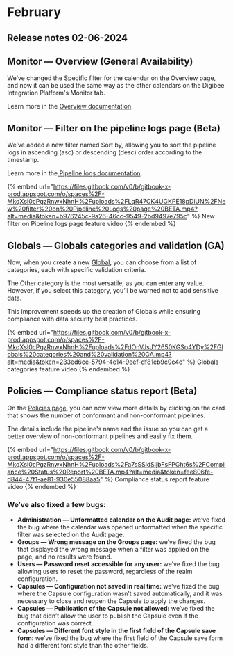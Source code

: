 # February

## Release notes 02-06-2024

## Monitor — Overview (General Availability)

We’ve changed the Specific filter for the calendar on the Overview page, and now it can be used the same way as the other calendars on the Digibee Integration Platform's Monitor tab.

Learn more in the [Overview documentation](https://docs.digibee.com/documentation/monitor/dashboards).



## Monitor — Filter on the pipeline logs page (Beta)

We’ve added a new filter named Sort by, allowing you to sort the pipeline logs in ascending (asc) or descending (desc) order according to the timestamp.

Learn more in the[ Pipeline logs documentation](https://docs.digibee.com/documentation/monitor/pipeline-logs).

{% embed url="https://files.gitbook.com/v0/b/gitbook-x-prod.appspot.com/o/spaces%2F-MkqXsI0cPgzRnwxNhnH%2Fuploads%2FLqR47CK4UGKPE18pDiUN%2FNew%20filter%20on%20Pipeline%20Logs%20page%20BETA.mp4?alt=media&token=b976245c-9a26-46cc-9549-2bd9497e795c" %}
New filter on Pipeline logs page feature video
{% endembed %}

##

## Globals — Globals categories and validation (GA)

Now, when you create a new [Global](https://docs.digibee.com/documentation/settings/globals), you can choose from a list of categories, each with specific validation criteria.&#x20;

The Other category is the most versatile, as you can enter any value. However, if you select this category, you’ll be warned not to add sensitive data.&#x20;

This improvement speeds up the creation of Globals while ensuring compliance with data security best practices.

{% embed url="https://files.gitbook.com/v0/b/gitbook-x-prod.appspot.com/o/spaces%2F-MkqXsI0cPgzRnwxNhnH%2Fuploads%2FdOnVJsJY2650KGSo4YDy%2FGlobals%20categories%20and%20validation%20GA.mp4?alt=media&token=233ed6ce-5794-4e14-9eef-df81eb9c0c4c" %}
Globals categories feature video
{% endembed %}

##

## Policies — Compliance status report (Beta)

On the [Policies page](https://docs.digibee.com/documentation/governance/policies), you can now view more details by clicking on the card that shows the number of conformant and non-conformant pipelines.&#x20;

The details include the pipeline's name and the issue so you can get a better overview of non-conformant pipelines and easily fix them.

{% embed url="https://files.gitbook.com/v0/b/gitbook-x-prod.appspot.com/o/spaces%2F-MkqXsI0cPgzRnwxNhnH%2Fuploads%2Fa7sSSidSljbFsFPGht6s%2FCompliance%20Status%20Report%20BETA.mp4?alt=media&token=fee806fe-d844-47f1-ae81-930e55088aa5" %}
Compliance status report feature video
{% endembed %}





### We’ve also fixed a few bugs:

* **Administration — Unformatted calendar on the Audit page:** we’ve fixed the bug where the calendar was opened unformatted when the specific filter was selected on the Audit page.
* **Groups — Wrong message on the Groups page:** we’ve fixed the bug that displayed the wrong message when a filter was applied on the page, and no results were found.
* **Users — Password reset accessible for any user:** we’ve fixed the bug allowing users to reset the password, regardless of the realm configuration.
* **Capsules — Configuration not saved in real time:** we’ve fixed the bug where the Capsule configuration wasn’t saved automatically, and it was necessary to close and reopen the Capsule to apply the changes.
* **Capsules — Publication of the Capsule not allowed:** we’ve fixed the bug that didn’t allow the user to publish the Capsule even if the configuration was correct.
* **Capsules — Different font style in the first field of the Capsule save form:** we’ve fixed the bug where the first field of the Capsule save form had a different font style than the other fields.

